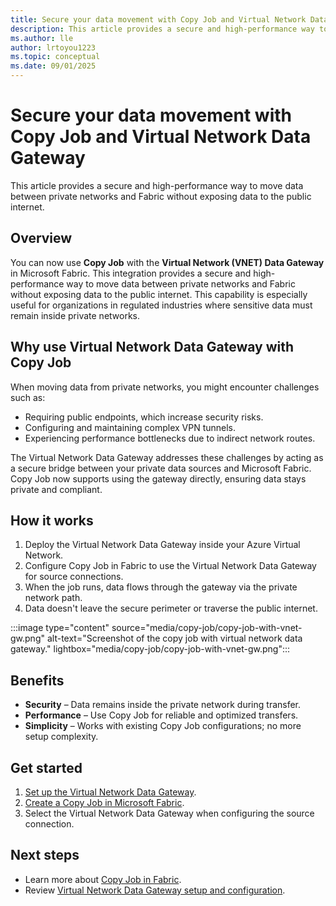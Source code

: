 ```yaml
---
title: Secure your data movement with Copy Job and Virtual Network Data Gateway
description: This article provides a secure and high-performance way to move data between private networks and Fabric without exposing data to the public internet.
ms.author: lle
author: lrtoyou1223
ms.topic: conceptual
ms.date: 09/01/2025
---
```


# Secure your data movement with Copy Job and Virtual Network Data Gateway

This article provides a secure and high-performance way to move data between private networks and Fabric without exposing data to the public internet.

## Overview

You can now use **Copy Job** with the **Virtual Network (VNET) Data Gateway** in Microsoft Fabric. This integration provides a secure and high-performance way to move data between private networks and Fabric without exposing data to the public internet.
This capability is especially useful for organizations in regulated industries where sensitive data must remain inside private networks.

## Why use Virtual Network Data Gateway with Copy Job

When moving data from private networks, you might encounter challenges such as:

- Requiring public endpoints, which increase security risks.
- Configuring and maintaining complex VPN tunnels.
- Experiencing performance bottlenecks due to indirect network routes.

The Virtual Network Data Gateway addresses these challenges by acting as a secure bridge between your private data sources and Microsoft Fabric. Copy Job now supports using the gateway directly, ensuring data stays private and compliant.

## How it works 

1. Deploy the Virtual Network Data Gateway inside your Azure Virtual Network.
2. Configure Copy Job in Fabric to use the Virtual Network Data Gateway for source connections.
3. When the job runs, data flows through the gateway via the private network path.
4. Data doesn't leave the secure perimeter or traverse the public internet.

:::image type="content" source="media/copy-job/copy-job-with-vnet-gw.png" alt-text="Screenshot of the copy job with virtual network data gateway." lightbox="media/copy-job/copy-job-with-vnet-gw.png":::

## Benefits

- **Security** – Data remains inside the private network during transfer.
- **Performance** – Use Copy Job for reliable and optimized transfers.
- **Simplicity** – Works with existing Copy Job configurations; no more setup complexity.

## Get started

1. [Set up the Virtual Network Data Gateway](/data-integration/vnet/create-data-gateways).
2. [Create a Copy Job in Microsoft Fabric](create-copy-job.md).
3. Select the Virtual Network Data Gateway when configuring the source connection.

## Next steps

- Learn more about [Copy Job in Fabric](what-is-copy-job.md).
- Review [Virtual Network Data Gateway setup and configuration](/data-integration/vnet/manage-data-gateways).
